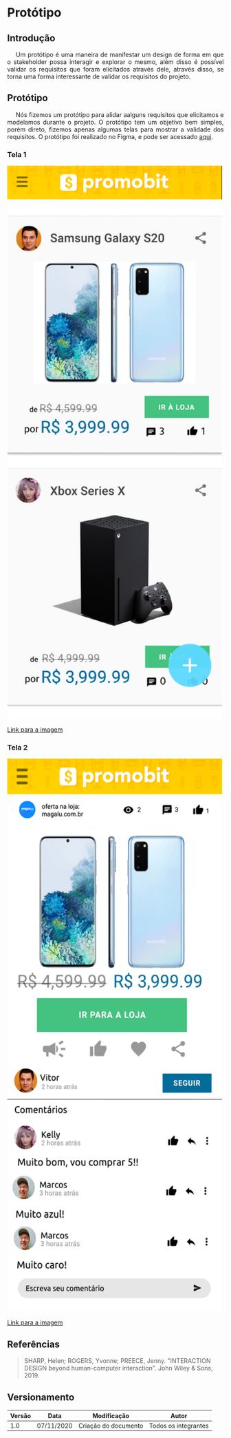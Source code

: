# Protótipo

## Introdução

<p style="text-indent: 20px; text-align: justify">
Um protótipo é uma maneira de manifestar um design de forma em que o stakeholder possa interagir e explorar o mesmo, além disso é possível validar os requisitos que foram elicitados através dele, através disso, se torna uma forma interessante de validar os requisitos do projeto.
</p>

## Protótipo

<p style="text-indent: 20px; text-align: justify">
Nós fizemos um protótipo para alidar aalguns requisitos que elicitamos e modelamos durante o projeto. O protótipo tem um objetivo bem simples, porém direto, fizemos apenas algumas telas para mostrar a validade dos requisitos. O protótipo foi realizado no Figma, e pode ser acessado <a href="https://www.figma.com/file/fRqz8ipmlrq9RrMMxAMTqW/Material-Design-Theme-Kit-Copy?node-id=34382%3A29380" target="_blank">aqui</a>.
</p>

### Tela 1

<img  width="500" height="1285" src="../../../assets/prototipo/prototipo1.png" />

<a target="_blank" href="https://drive.google.com/file/d/1Z6SgvR39txpoMHiK4u_j0fjRSZ0GsxIZ/view?usp=sharing">Link para a imagem</a>

### Tela 2

<img  width="500" height="1285" src="../../../assets/prototipo/prototipo2.png" />

<a target="_blank" href="https://drive.google.com/file/d/12fVL87cnDVdJ4pOUYrd0EKGmtihFzaNJ/view?usp=sharing">Link para a imagem</a>

## Referências

>SHARP, Helen; ROGERS, Yvonne; PREECE, Jenny. "INTERACTION DESIGN beyond human-computer interaction". John Wiley & Sons, 2019.

## Versionamento

| Versão | Data | Modificação | Autor |
|--|--|--|--|
| 1.0 | 07/11/2020 | Criação do documento | Todos os integrantes |
